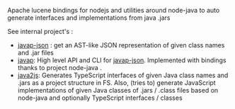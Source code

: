 Apache lucene bindings for nodejs and utilities around node-java to auto generate interfaces and implementations from java .jars

See internal project's :

 * [javap-json](https://bitbucket.org/Cancerberosgx/node-lucene/src/master/javap-json/) : get an AST-like JSON representation of given class names and .jar files
 * [javap](https://bitbucket.org/Cancerberosgx/node-lucene/src/master/javap/): High level API and CLI for [javap-json](https://bitbucket.org/Cancerberosgx/node-lucene/src/master/javap-json/). Implemented with bindings thanks to project node-java .
 * [java2js](https://bitbucket.org/Cancerberosgx/node-lucene/src/master/java2js/): Generates TypeScript interfaces of given Java class names and .jars as a project structure in FS. Also, (tries to) generate JavaScript implementations of given Java classes of .jars / .class files based on node-java and optionally TypeScript interfaces / classes
